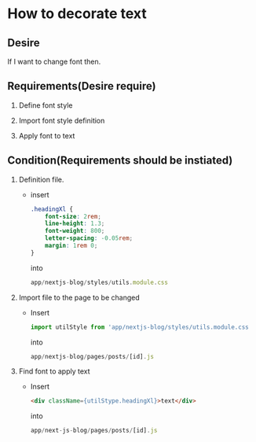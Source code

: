 # How to decorate text 

## Desire 

If I want to change font then.

## Requirements(Desire require)

1. Define font style

2. Import font style definition

3. Apply font to text

## Condition(Requirements should be instiated)

1. Definition file.

    - insert

        ```css
        .headingXl {
            font-size: 2rem;
            line-height: 1.3;
            font-weight: 800;
            letter-spacing: -0.05rem;
            margin: 1rem 0;
        }
        ```

        into

        ```javascript
        app/nextjs-blog/styles/utils.module.css
        ```

2. Import file to the page to be changed 

    - Insert 

      ```javascript
      import utilStyle from 'app/nextjs-blog/styles/utils.module.css
      ```

      into

      ```javascript
      app/nextjs-blog/pages/posts/[id].js
      ```

3. Find font to apply text

    - Insert

      ```html
      <div className={utilStype.headingXl}>text</div>
      ```

      into

      ```javascript
      app/next-js-blog/pages/posts/[id].js
      ```
